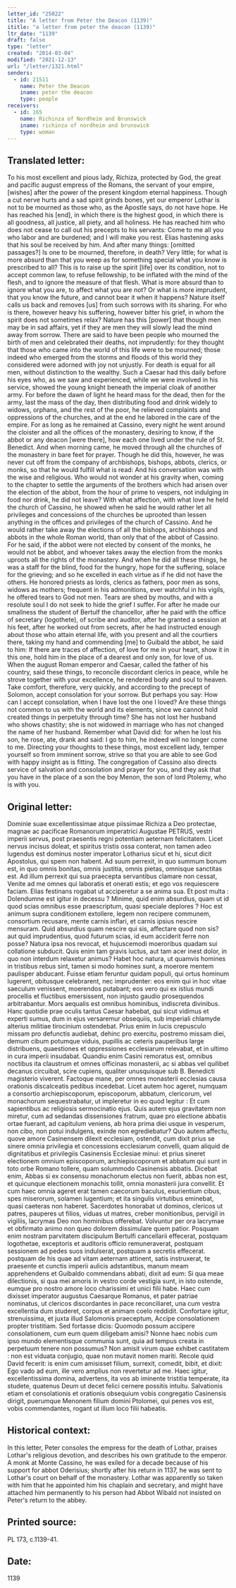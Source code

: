 ```yaml
---
letter_id: "25022"
title: "A letter from Peter the Deacon (1139)"
ititle: "a letter from peter the deacon (1139)"
ltr_date: "1139"
draft: false
type: "letter"
created: "2014-03-04"
modified: "2021-12-13"
url: "/letter/1321.html"
senders:
  - id: 21511
    name: Peter the Deacon
    iname: peter the deacon
    type: people
receivers:
  - id: 165
    name: Richinza of Nordheim and Brunswick
    iname: richinza of nordheim and brunswick
    type: woman
---
```

<h2> Translated letter:</h2>To his most excellent and pious lady, Richiza, protected by God, the great and pacific august empress of the Romans, the servant of your empire, [wishes] after the power of the present kingdom eternal happiness.
Though a cut nerve hurts and a sad spirit grinds bones, yet our emperor Lothar is not to be mourned as those who, as the Apostle says, do not have hope.  He has reached his [end], in which there is the highest good, in which there is all goodness, all justice, all piety, and all holiness.  He has reached him who does not cease to call out his precepts to his servants:  Come to me all you who labor and are burdened; and I will make you rest.  Elias hastening asks that his soul be received by him.
And after many things: [omitted passages?]
Is one to be mourned, therefore, in death?  Very little; for what is more absurd than that you weep as for something special what you know is prescribed to all?  This is to raise up the spirit [life] over its condition, not to accept common law, to refuse fellowship, to be inflated with the mind of the flesh, and to ignore the measure of that flesh.  What is more absurd than to ignore what you are, to affect what you are not?  Or what is more imprudent, that you know the future, and cannot bear it when it happens?  Nature itself calls us back and removes [us] from such sorrows with its sharing.  For who is there, however heavy his suffering, however bitter his grief, in whom the spirit does not sometimes relax?  Nature has this [power] that though men may be in sad affairs, yet if they are men they will slowly lead the mind away from sorrow.  There are said to have been people who mourned the birth of men and celebrated their deaths, not imprudently:  for they thought that those who came into the world of this life were to be mourned; those indeed who emerged from the storms and floods of this world they considered were adorned with joy not unjustly.
For death is equal for all men, without distinction to the wealthy.   Such a Caesar had this daily before his eyes who, as we saw and experienced, while we were involved in his service, showed the young knight beneath the imperial cloak of another army.  For before the dawn of light he heard mass for the dead, then for the army, last the mass of the day, then distributing food and drink widely to widows, orphans, and the rest of the poor, he relieved complaints and oppressions of the churches, and at the end he labored in the care of the empire.  For as long as he remained at Cassino, every night he went around the cloister and all the offices of the monastery, desiring to know, if the abbot or any deacon [were there], how each one lived under the rule of St. Benedict.  And when morning came, he moved through all the churches of the monastery in bare feet for prayer.  Though he did this, however, he was never cut off from the company of archbishops, bishops, abbots, clerics, or monks, so that he would fulfill what is read:  And his conversation was with the wise and religious.  Who would not wonder at his gravity when, coming to the chapter to settle the arguments of the brothers which had arisen over the election of the abbot, from the hour of prime to vespers, not indulging in food nor drink, he did not leave?  With what affection, with what love he held the church of Cassino, he showed when he said he would rather let all privileges and concessions of the churches be uprooted than lessen anything in the offices and privileges of the church of Cassino.  And he would rather take away the elections of all the bishops, archbishops and abbots in the whole Roman world, than only that of the abbot of Cassino.  For he said, if the abbot were not elected by consent of the monks, he would not be abbot, and whoever takes away the election from the monks uproots all the rights of the monastery.  And when he did all these things, he was a staff for the blind, food for the hungry, hope for the suffering, solace for the grieving; and so he excelled in each virtue as if he did not have the others.  He honored priests as lords, clerics as fathers, poor men as sons, widows as mothers; frequent in his admonitions, ever watchful in his vigils, he offered tears to God not men.
Tears are shed by mouths, and with a resolute soul I do not seek to hide the grief I suffer.  For after he made our smallness the student of Bertulf the chancellor, after he paid with the office of  secretary (logothete), of scribe and auditor, after he granted a session at his feet, after he worked out from secrets, after he had instructed enough about those who attain eternal life, with you present and all the courtiers there, taking my hand and commending [me] to Guibald the abbot, he said to him:  If there are traces of affection, of love for me in your heart, show it in this one, hold him in the place of a dearest and only son, for love of us.  When the august Roman emperor and Caesar, called the father of his country, said these things, to reconcile discordant clerics in peace, while he strove together with your excellence, he rendered body and soul to heaven.
Take comfort, therefore, very quickly, and according to the precept of Solomon, accept consolation for your sorrow.  But perhaps you say:  How can I accept consolation, when I have lost the one I loved?  Are these things not common to us with the world and its elements, since we cannot hold created things in perpetuity through time?  She has not lost her husband who shows chastity; she is not widowed in marriage who has not changed the name of her husband.  Remember what David did:  for when he lost his son, he rose, ate, drank and said:  I go to him, he indeed will no longer come to me.  Directing your thoughts to these things, most excellent lady, temper yourself so from imminent sorrow, strive so that you are able to see God with happy insight as is fitting.  The congregation of Cassino also directs service of salvation and consolation and prayer for you, and they ask that you have in the place of a son the boy Menon, the son of lord Ptolemy, who is with you.
<h2 class="mt-4"> Original letter:</h2>Dominie suae excellentissimae atque piissimae  Richiza a Deo protectae, magnae ac pacificae Romanorum imperatrici Augustae PETRUS, vestri imperii servus, post praesentis regni potentiam aeternam felicitatem.
Licet nervus incisus doleat, et spiritus tristis ossa conterat, non tamen adeo lugendus est dominus noster imperator Lotharius sicut et hi, sicut dicit Apostolus, qui spem non habent. Ad suum perrexit, in quo summum bonum est, in quo omnis bonitas, omnis justitia, omnis pietas, omnisque sanctitas est. Ad illum perrexit qui sua praecepta servantibus clamare non cessat, Venite ad me omnes qui laboratis et onerati estis; et ego vos requiescere faciam. Elias festinans rogabat ut acciperetur a se anima sua.
Et post multa :
Dolendumne est igitur in decessu ? Minime, quid enim absurdius, quam ut id quod scias omnibus esse praescriptum, quasi speciale deplores ? Hoc est animum supra conditionem extollere, legem non recipere communem, consortium recusare, mente carnis inflari, et carnis ipsius nescire mensuram. Quid absurdius quam nescire qui sis, affectare quod non sis? aut quid imprudentius, quod futurum scias, id eum acciderit ferre non posse? Natura ipsa nos revocat, et hujuscemodi moeroribus quadam sui collatione subducit. Quis enim tam gravis luctus, aut tam acer inest dolor, in quo non interdum relaxetur animus? Habet hoc natura, ut quamvis homines in tristibus rebus sint, tamen si modo homines sunt, a moerore mentem paulisper abducant. Fuisse etiam feruntur quidam populi, qui ortus hominum lugerent, obitusque celebrarent, nec imprudenter: eos enim qui in hoc vitae saeculum venissent, moerendos putabant; eos vero qui ex istius mundi procellis et fluctibus emersissent, non injusto gaudio prosequendos arbitrabantur. Mors aequalis est omnibus hominibus, indiscreta divinibus.  Hanc quotidie prae oculis tantus Caesar habebat, qui sicut vidimus et experti sumus, dum in ejus versaremur obsequiis, sub imperiali chlamyde alterius militiae tirocinium ostendebat. Prius enim in lucis crepusculo missam pro defunctis audiebat, dehinc pro exercitu, postremo missam diei, demum cibum potumque viduis, pupillis ac ceteris pauperibus large distribuens, quaestiones et oppressiones ecclesiarum relevabat, et in ultimo in cura imperii insudabat. Quandiu enim Casini remoratus est, omnibus noctibus ita claustrum et omnes officinas monasterii, ac si abbas vel quilibet decanus circuibat, scire cupiens, qualiter unusquisque sub B. Benedicti magisterio viverent. Factoque mane, per omnes monasterii ecclesias causa orationis discalceatis pedibus incedebat. Licet autem hoc ageret, numquam a consortio archiepiscoporum, episcoporum, abbatum, clericorum, vel monachorum sequestrabatur, ut impleretur in eo quod legitur : Et cum sapientibus ac religiosis sermocinatio ejus. Quis  autem ejus gravitatem non miretur, cum ad sedandas dissensiones fratrum, quae pro electione abbatis ortae fuerant, ad capitulum veniens, ab hora prima diei usque in vesperum, non cibo, non potui indulgens, exinde non egrediebatur? Quo autem affectu, quove amore Casinensem dilexit ecclesiam, ostendit, cum dixit prius se sinere omnia privilegia et concessions ecclesiarum convelli, quam aliquid de dignitatibus et privilegiis Casinensis Ecclesiae minui: et prius sineret electionem omnium episcoporum, archiepiscoporum et abbatum qui sunt in toto orbe Romano tollere, quam solummodo Casinensis abbatis. Dicebat enim, Abbas si ex consensu monachorum electus non fuerit, abbas non est, et quicunque electionem monachis tollit, omnia monasterii jura convellit. Et cum haec omnia ageret erat tamen caecorum baculus, esurientium cibus, spes miserorum, solamen lugentium; et ita singulis virtutibus eminebat, quasi caeteras non haberet. Sacerdotes honorabat ut dominos, clericos ut patres, pauperes ut filios, viduas ut matres, creber monitionibus, pervigil in vigiliis, lacrymas Deo non hominibus offerebat. Volvuntur per ora lacrymae et obfirmato animo non queo dolorem dissimulare quem patior. Posquam enim nostram parvitatem discipulum Bertulfi cancellarii effecerat, postquam logothetae, exceptoris et auditoris officio remuneraverat, postquam sessionem ad pedes suos indulserat, postquam a secretis effecerat. postquam de his quae ad vitam  aeternam attinent, satis instruxerat, te praesente et cunctis imperii aulicis adstantibus, manum meam apprehendens et Guibaldo commendans abbati, dixit ad eum: Si qua meae dilectionis, si qua mei amoris in vestro corde vestigia sunt, in isto ostende, eumque pro nostro amore loco charissimi et unici filii habe. Haec cum dixisset imperator augustus Caesarque Romanus, et pater patriae nominatus, ut clericos discordantes in pace reconciliaret, una cum vestra excellentia dum studeret, corpus et animam coelo reddidit. Confortare igitur, strenuissima, et juxta illud Salomonis praeceptum, Accipe consolationem propter tristitiam. Sed fortasse dicis: Quomodo possum accipere consolationem, cum eum quem diligebam amisi? Nonne haec nobis cum ipso mundo elementisque communia sunt, quia ad tempus creata in perpetuum tenere non possumus? Non amisit virum quae exhibet castitatem : non est viduata conjugio, quae non mutavit nomen mariti. Recole quid David fecerit: is enim cum amisisset filium, surrexit, comedit, bibit, et dixit: Ego vado ad eum, ille vero amplius non revertetur ad me. Haec igitur, excellentissima domina, advertens, ita vos ab iminente tristitia temperate, ita studete, quatenus Deum ut decet felici cernere possitis intuitu. Salvationis etiam et consolationis et orationis obsequium vobis congregatio Casinensis dirigit, puerumque Menonem filium domini Ptolomei, qui penes vos est, vobis commendantes, rogant ut illum loco filii habeatis.
<h2 class="mt-4"> Historical context:</h2>In this letter, Peter consoles the empress for the death of Lothar, praises Lothar's religious devotion, and describes his own gratitude to the emperor.  A monk at Monte Cassino, he was exiled for a decade because of his support for abbot Oderisius; shortly after his return in 1137, he was sent to Lothar's court on behalf of the monastery.  Lothar was apparently so taken with him that he appointed him his chaplain and secretary, and might have attached him permanently to his person had Abbot Wibald not insisted on Peter's return to the abbey.
<h2 class="mt-4"> Printed source:</h2>PL 173, c.1139-41.
<h2 class="mt-4"> Date:</h2>1139